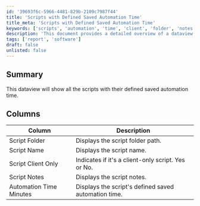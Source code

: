 ```yaml
---
id: '39693f6c-5966-4481-829b-2109c7987f44'
title: 'Scripts with Defined Saved Automation Time'
title_meta: 'Scripts with Defined Saved Automation Time'
keywords: ['scripts', 'automation', 'time', 'client', 'folder', 'notes']
description: 'This document provides a detailed overview of a dataview that displays all scripts along with their defined saved automation time, including information on script folders, names, client-only status, and notes.'
tags: ['report', 'software']
draft: false
unlisted: false
---
```


## Summary

This dataview will show all the scripts with their defined saved automation time.

## Columns

| Column                  | Description                                         |
|------------------------|-----------------------------------------------------|
| Script Folder          | Displays the script folder path.                    |
| Script Name            | Displays the script name.                           |
| Script Client Only     | Indicates if it's a client-only script. Yes or No.  |
| Script Notes           | Displays the script notes.                          |
| Automation Time Minutes | Displays the script's defined saved automation time. |

